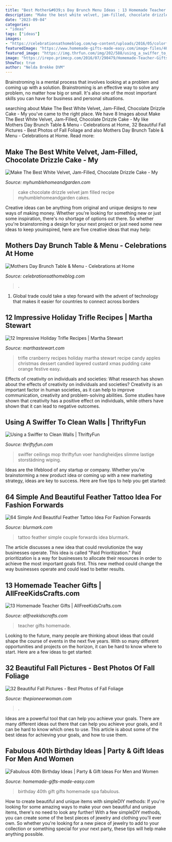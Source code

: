 ```yaml
---
title: "Best Mother&#039;s Day Brunch Menu Ideas : 13 Homemade Teacher Gifts"
description: "Make the best white velvet, jam-filled, chocolate drizzle cake"
date: "2023-09-04"
categories:
- "ideas"
tags: ["ideas"]
images:
- "https://celebrationsathomeblog.com/wp-content/uploads/2016/05/colorful-table-setting-630x916.jpg"
featuredImage: "https://www.homemade-gifts-made-easy.com/image-files/40th-birthday-ideas-gifts-for-women-600x800.jpg"
featured_image: "https://img.thrfun.com/img/202/588/using_a_swiffer_to_clean_walls_l3.jpg"
image: "https://irepo.primecp.com/2016/07/290479/Homemade-Teacher-Gifts-Collage_ExtraLarge800_ID-1766726.jpg?v=1766726"
ShowToc: true
author: "Nelda Brekke DVM"
---
```



Brainstroming is a mental process that involves looking at a problem and coming up with a solution. Brainstroming is an effective way to solve any problem, no matter how big or small. It's also one of the most important skills you can have for business and personal situations.

	

		
searching about Make The Best White Velvet, Jam-Filled, Chocolate Drizzle Cake - My you've came to the right place. We have 8 Images about Make The Best White Velvet, Jam-Filled, Chocolate Drizzle Cake - My like Mothers Day Brunch Table &amp; Menu - Celebrations at Home, 32 Beautiful Fall Pictures - Best Photos of Fall Foliage and also Mothers Day Brunch Table &amp; Menu - Celebrations at Home. Read more:
		
    
## Make The Best White Velvet, Jam-Filled, Chocolate Drizzle Cake - My

<img loading=lazy src="https://myhumblehomeandgarden.com/wp-content/uploads/2017/01/hDSC_0136-768x1147.jpg" onerror="this.onerror=null;this.src='https://tse2.mm.bing.net/th?id=OIP.Asml4h1zBoO1V1u8Uni4oQHaLD&amp;pid=15.1';" alt="Make The Best White Velvet, Jam-Filled, Chocolate Drizzle Cake - My">

_Source: myhumblehomeandgarden.com_

>cake chocolate drizzle velvet jam filled recipe myhumblehomeandgarden cakes. 

	

Creative ideas can be anything from original and unique designs to new ways of making money. Whether you're looking for something new or just some inspiration, there's no shortage of options out there. So whether you're brainstorming a design for your next project or just need some new ideas to keep youinspired, here are five creative ideas that may help: 

    
## Mothers Day Brunch Table &amp; Menu - Celebrations At Home

<img loading=lazy src="https://celebrationsathomeblog.com/wp-content/uploads/2016/05/colorful-table-setting-630x916.jpg" onerror="this.onerror=null;this.src='https://tse4.mm.bing.net/th?id=OIP.AE2cXoJwDOShAnFKznDk4QHaKx&amp;pid=15.1';" alt="Mothers Day Brunch Table &amp; Menu - Celebrations at Home">

_Source: celebrationsathomeblog.com_

>. 

	

1. Global trade could take a step forward with the advent of technology that makes it easier for countries to connect across borders 

    
## 12 Impressive Holiday Trifle Recipes | Martha Stewart

<img loading=lazy src="https://assets.marthastewart.com/styles/wmax-1500/d26/med104339_1208_cran_trifle/med104339_1208_cran_trifle_sq.jpg?itok=SbJ0RTg9" onerror="this.onerror=null;this.src='https://tse2.mm.bing.net/th?id=OIP.E5keAmHPJtn_C_94LDJ2mwHaHa&amp;pid=15.1';" alt="12 Impressive Holiday Trifle Recipes | Martha Stewart">

_Source: marthastewart.com_

>trifle cranberry recipes holiday martha stewart recipe candy apples christmas dessert candied layered custard xmas pudding cake orange festive easy. 

	

Effects of creativity on individuals and societies: What research has shown about the effects of creativity on individuals and societies?
Creativity is an important factor in human societies, as it can help to improve communication, creativity and problem-solving abilities. Some studies have shown that creativity has a positive effect on individuals, while others have shown that it can lead to negative outcomes.

    
## Using A Swiffer To Clean Walls | ThriftyFun

<img loading=lazy src="https://img.thrfun.com/img/202/588/using_a_swiffer_to_clean_walls_l3.jpg" onerror="this.onerror=null;this.src='https://tse2.mm.bing.net/th?id=OIP.ydXyM-PQ_yFHEOyaw9yXCAHaJ4&amp;pid=15.1';" alt="Using a Swiffer to Clean Walls | ThriftyFun">

_Source: thriftyfun.com_

>swiffer ceilings mop thriftyfun voer handigheidjes slimme lastige storstädning wiping. 

	

Ideas are the lifeblood of any startup or company. Whether you're brainstorming a new product idea or coming up with a new marketing strategy, ideas are key to success. Here are five tips to help you get started: 

    
## 64 Simple And Beautiful Feather Tattoo Idea For Fashion Forwards

<img loading=lazy src="https://www.blurmark.com/wp-content/uploads/2017/05/Feather-Inside-Book-Couple-Tattoo.jpg" onerror="this.onerror=null;this.src='https://tse3.mm.bing.net/th?id=OIP.WumWCr4r5KLNaTrBw_cITAHaJQ&amp;pid=15.1';" alt="64 Simple And Beautiful Feather Tattoo Idea For Fashion Forwards">

_Source: blurmark.com_

>tattoo feather simple couple forwards idea blurmark. 

	

The article discusses a new idea that could revolutionize the way businesses operate. This idea is called "Paid Prioritization." Paid prioritization is a way for businesses to allocate their resources in order to achieve the most important goals first. This new method could change the way businesses operate and could lead to better results.

    
## 13 Homemade Teacher Gifts | AllFreeKidsCrafts.com

<img loading=lazy src="https://irepo.primecp.com/2016/07/290479/Homemade-Teacher-Gifts-Collage_ExtraLarge800_ID-1766726.jpg?v=1766726" onerror="this.onerror=null;this.src='https://tse2.mm.bing.net/th?id=OIP.3aPh_5KzmQLqKewQ4adyNwHaLG&amp;pid=15.1';" alt="13 Homemade Teacher Gifts | AllFreeKidsCrafts.com">

_Source: allfreekidscrafts.com_

>teacher gifts homemade. 

	

Looking to the future, many people are thinking about ideas that could shape the course of events in the next five years. With so many different opportunities and projects on the horizon, it can be hard to know where to start. Here are a few ideas to get started: 

    
## 32 Beautiful Fall Pictures - Best Photos Of Fall Foliage

<img loading=lazy src="https://hips.hearstapps.com/hmg-prod.s3.amazonaws.com/images/fall-pictures-1627510332.jpg?crop=1.00xw:0.754xh;0,0&amp;resize=1200:*" onerror="this.onerror=null;this.src='https://tse4.mm.bing.net/th?id=OIP.oWMZVDq-ej77Y-j2VpbY6QHaDt&amp;pid=15.1';" alt="32 Beautiful Fall Pictures - Best Photos of Fall Foliage">

_Source: thepioneerwoman.com_

>. 

	

Ideas are a powerful tool that can help you achieve your goals. There are many different ideas out there that can help you achieve your goals, and it can be hard to know which ones to use. This article is about some of the best ideas for achieving your goals, and how to use them.

    
## Fabulous 40th Birthday Ideas | Party &amp; Gift Ideas For Men And Women

<img loading=lazy src="https://www.homemade-gifts-made-easy.com/image-files/40th-birthday-ideas-gifts-for-women-600x800.jpg" onerror="this.onerror=null;this.src='https://tse4.mm.bing.net/th?id=OIP.Gai67_tKXDGEDInpTh6B1QHaJ4&amp;pid=15.1';" alt="Fabulous 40th Birthday Ideas | Party &amp; Gift Ideas For Men and Women">

_Source: homemade-gifts-made-easy.com_

>birthday 40th gift gifts homemade spa fabulous. 

	

How to create beautiful and unique items with simpleDIY methods:
If you're looking for some amazing ways to make your own beautiful and unique items, there's no need to look any further! With a few simpleDIY methods, you can create some of the best pieces of jewelry and clothing you'll ever own. So whether you're looking for a new piece of jewelry to add to your collection or something special for your next party, these tips will help make anything possible.

